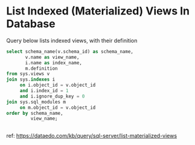 # List Indexed (Materialized) Views In Database

Query below lists indexed views, with their definition


``` sql
select schema_name(v.schema_id) as schema_name,
       v.name as view_name,
       i.name as index_name,
       m.definition
from sys.views v
join sys.indexes i
     on i.object_id = v.object_id
     and i.index_id = 1
     and i.ignore_dup_key = 0
join sys.sql_modules m
     on m.object_id = v.object_id
order by schema_name,
         view_name;
	
```

ref: https://dataedo.com/kb/query/sql-server/list-materialized-views
